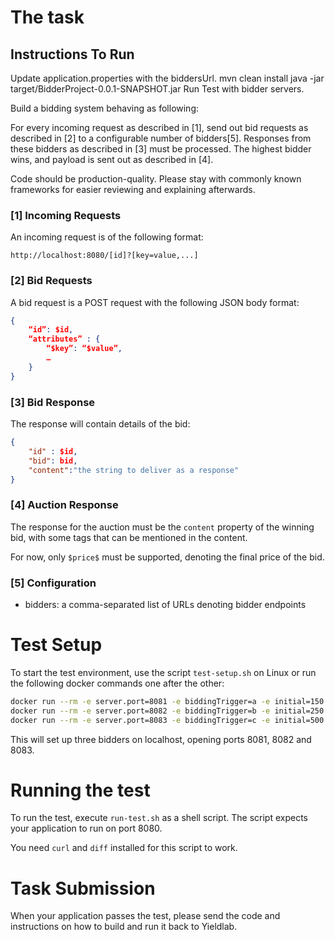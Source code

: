 The task
========

Instructions To Run
-------------------
Update application.properties with the biddersUrl.
mvn clean install
java -jar target/BidderProject-0.0.1-SNAPSHOT.jar
Run Test with bidder servers.

Build a bidding system behaving as following:

For every incoming request as described in [1], send out bid requests as described in [2] to a configurable number of bidders[5]. Responses from these bidders as described in [3] must be processed. The highest bidder wins, and payload is sent out as described in [4].

Code should be production-quality. Please stay with commonly known frameworks for easier reviewing and explaining afterwards.

### [1] Incoming Requests

An incoming request is of the following format:

```
http://localhost:8080/[id]?[key=value,...]
```

### [2] Bid Requests

A bid request is a POST request with the following JSON body format:

```json
{
	“id”: $id,
	“attributes” : {
		“$key”: “$value”,
		…
	}
}
```

### [3] Bid Response

The response will contain details of the bid:

```json
{
	"id" : $id,
	"bid": bid,
	"content":"the string to deliver as a response"
}
```

### [4] Auction Response

The response for the auction must be the `content` property of the winning bid, with some tags that can be mentioned in the content.

For now, only `$price$` must be supported, denoting the final price of the bid.

### [5] Configuration

* bidders: a comma-separated list of URLs denoting bidder endpoints


Test Setup
==========

To start the test environment, use the script `test-setup.sh` on Linux or run the following docker commands one after the other:

```sh
docker run --rm -e server.port=8081 -e biddingTrigger=a -e initial=150 -p 8081:8081 yieldlab/recruiting-test-bidder&
docker run --rm -e server.port=8082 -e biddingTrigger=b -e initial=250 -p 8082:8082 yieldlab/recruiting-test-bidder&
docker run --rm -e server.port=8083 -e biddingTrigger=c -e initial=500 -p 8083:8083 yieldlab/recruiting-test-bidder&
```

This will set up three bidders on localhost, opening ports 8081, 8082 and 8083.

Running the test
================

To run the test, execute `run-test.sh` as a shell script. The script expects your application to run on port 8080. 

You need `curl` and `diff` installed for this script to work. 

Task Submission
===============

When your application passes the test, please send the code and instructions on how to build and run it back to Yieldlab. 
